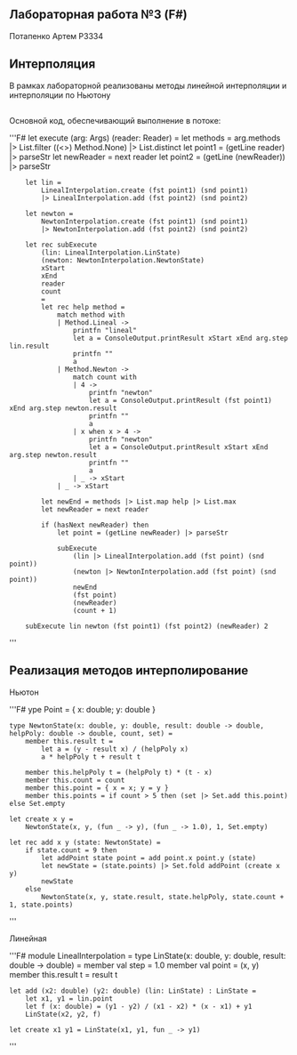 ## Лабораторная работа №3 (F#)

Потапенко Артем P3334

## Интерполяция 

В рамках лабораторной реализованы методы линейной интерполяции и интерполяции по Ньютону

##

Основной код, обеспечивающий выполнение в потоке:

'''F#
let execute (arg: Args) (reader: Reader) =
        let methods = arg.methods |> List.filter ((<>) Method.None) |> List.distinct
        let point1 = (getLine reader) |> parseStr
        let newReader = next reader
        let point2 = (getLine (newReader)) |> parseStr

        let lin =
            LinealInterpolation.create (fst point1) (snd point1)
            |> LinealInterpolation.add (fst point2) (snd point2)

        let newton =
            NewtonInterpolation.create (fst point1) (snd point1)
            |> NewtonInterpolation.add (fst point2) (snd point2)

        let rec subExecute
            (lin: LinealInterpolation.LinState)
            (newton: NewtonInterpolation.NewtonState)
            xStart
            xEnd
            reader
            count
            =
            let rec help method =
                match method with
                | Method.Lineal ->
                    printfn "lineal"
                    let a = ConsoleOutput.printResult xStart xEnd arg.step lin.result
                    printfn ""
                    a
                | Method.Newton ->
                    match count with
                    | 4 ->
                        printfn "newton"
                        let a = ConsoleOutput.printResult (fst point1) xEnd arg.step newton.result
                        printfn ""
                        a
                    | x when x > 4 ->
                        printfn "newton"
                        let a = ConsoleOutput.printResult xStart xEnd arg.step newton.result
                        printfn ""
                        a
                    | _ -> xStart
                | _ -> xStart

            let newEnd = methods |> List.map help |> List.max
            let newReader = next reader

            if (hasNext newReader) then
                let point = (getLine newReader) |> parseStr

                subExecute
                    (lin |> LinealInterpolation.add (fst point) (snd point))
                    (newton |> NewtonInterpolation.add (fst point) (snd point))
                    newEnd
                    (fst point)
                    (newReader)
                    (count + 1)

        subExecute lin newton (fst point1) (fst point2) (newReader) 2

'''


## Реализация методов интерполирование

Ньютон 

'''F#
ype Point = { x: double; y: double }

    type NewtonState(x: double, y: double, result: double -> double, helpPoly: double -> double, count, set) =
        member this.result t =
            let a = (y - result x) / (helpPoly x)
            a * helpPoly t + result t

        member this.helpPoly t = (helpPoly t) * (t - x)
        member this.count = count
        member this.point = { x = x; y = y }
        member this.points = if count > 5 then (set |> Set.add this.point) else Set.empty

    let create x y =
        NewtonState(x, y, (fun _ -> y), (fun _ -> 1.0), 1, Set.empty)

    let rec add x y (state: NewtonState) =
        if state.count = 9 then
            let addPoint state point = add point.x point.y (state)
            let newState = (state.points) |> Set.fold addPoint (create x y)
            newState
        else
            NewtonState(x, y, state.result, state.helpPoly, state.count + 1, state.points)
'''

Линейная

'''F#
module LinealInterpolation =
    type LinState(x: double, y: double, result: double -> double) =
        member val step = 1.0
        member val point = (x, y)
        member this.result t = result t

    let add (x2: double) (y2: double) (lin: LinState) : LinState =
        let x1, y1 = lin.point
        let f (x: double) = (y1 - y2) / (x1 - x2) * (x - x1) + y1
        LinState(x2, y2, f)

    let create x1 y1 = LinState(x1, y1, fun _ -> y1)
'''
